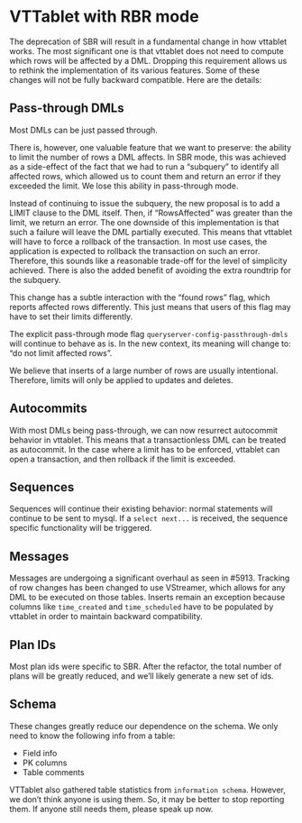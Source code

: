 # VTTablet with RBR mode

The deprecation of SBR will result in a fundamental change in how vttablet works. The most significant one is that vttablet does not need to compute which rows will be affected by a DML. Dropping this requirement allows us to rethink the implementation of its various features. Some of these changes will not be fully backward compatible. Here are the details:

## Pass-through DMLs

Most DMLs can be just passed through.

There is, however, one valuable feature that we want to preserve: the ability to limit the number of rows a DML affects. In SBR mode, this was achieved as a side-effect of the fact that we had to run a “subquery” to identify all affected rows, which allowed us to count them and return an error if they exceeded the limit. We lose this ability in pass-through mode.

Instead of continuing to issue the subquery, the new proposal is to add a LIMIT clause to the DML itself. Then, if “RowsAffected” was greater than the limit, we return an error. The one downside of this implementation is that such a failure will leave the DML partially executed. This means that vttablet will have to force a rollback of the transaction. In most use cases, the application is expected to rollback the transaction on such an error. Therefore, this sounds like a reasonable trade-off for the level of simplicity achieved. There is also the added benefit of avoiding the extra roundtrip for the subquery.

This change has a subtle interaction with the “found rows” flag, which reports affected rows differently. This just means that users of this flag may have to set their limits differently.

The explicit pass-through mode flag `queryserver-config-passthrough-dmls` will continue to behave as is. In the new context, its meaning will change to: “do not limit affected rows”.

We believe that inserts of a large number of rows are usually intentional. Therefore, limits will only be applied to updates and deletes.

## Autocommits

With most DMLs being pass-through, we can now resurrect autocommit behavior in vttablet. This means that a transactionless DML can be treated as autocommit. In the case where a limit has to be enforced, vttablet can open a transaction, and then rollback if the limit is exceeded.

## Sequences

Sequences will continue their existing behavior: normal statements will continue to be sent to mysql. If a `select next...` is received, the sequence specific functionality will be triggered.

## Messages

Messages are undergoing a significant overhaul as seen in #5913. Tracking of row changes has been changed to use VStreamer, which allows for any DML to be executed on those tables. Inserts remain an exception because columns like `time_created` and `time_scheduled` have to be populated by vttablet in order to maintain backward compatibility.

## Plan IDs

Most plan ids were specific to SBR. After the refactor, the total number of plans will be greatly reduced, and we’ll likely generate a new set of ids.

## Schema

These changes greatly reduce our dependence on the schema. We only need to know the following info from a table:

* Field info
* PK columns
* Table comments

VTTablet also gathered table statistics from `information schema`. However, we don’t think anyone is using them. So, it may be better to stop reporting them. If anyone still needs them, please speak up now.
